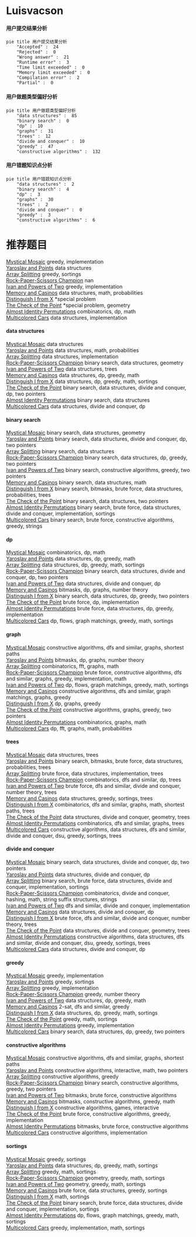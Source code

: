 # Luisvacson
<!-- tabs:start -->
#### **用户提交结果分析**

```mermaid
pie title 用户提交结果分析
    "Accepted" :  24
    "Rejected" :  0
    "Wrong answer" :  21
    "Runtime error" :  3
    "Time limit exceeded" :  0
    "Memory limit exceeded" :  0
    "Compilation error" :  2
    "Partial" :  0
```
#### **用户做题类型偏好分析**

```mermaid
pie title 用户做题类型偏好分析
    "data structures" :  85
    "binary search" :  0
    "dp" :  10
    "graphs" :  31
    "trees" :  12
    "divide and conquer" :  10
    "greedy" :  47
    "constructive algorithms" :  132
```
#### **用户错题知识点分析**

```mermaid
pie title 用户错题知识点分析
    "data structures" :  2
    "binary search" :  4
    "dp" :  3
    "graphs" :  30
    "trees" :  2
    "divide and conquer" :  0
    "greedy" :  3
    "constructive algorithms" :  6
```
<!-- tabs:end -->
# 推荐题目
[Mystical Mosaic](https://codeforces.com/contest/957/problem/B)		greedy,
                        implementation		  
[Yaroslav and Points](http://codeforces.com/problemset/problem/295/E)		data structures		  
[Array Splitting](http://codeforces.com/problemset/problem/1197/C)		greedy,
                        sortings		  
[Rock-Paper-Scissors Champion](https://codeforces.com/contest/1086/problem/D)		nan		  
[Ivan and Powers of Two](http://codeforces.com/problemset/problem/305/C)		greedy,
                        implementation		  
[Memory and Casinos](http://codeforces.com/problemset/problem/712/E)		data structures,
                        math,
                        probabilities		  
[Distinguish I from X](http://codeforces.com/problemset/problem/1356/A1)		*special problem		  
[The Check of the Point](http://codeforces.com/problemset/problem/683/A)		*special problem,
                        geometry		  
[Almost Identity Permutations](http://codeforces.com/problemset/problem/888/D)		combinatorics,
                        dp,
                        math		  
[Multicolored Cars](http://codeforces.com/problemset/problem/818/D)		data structures,
                        implementation		  
<!-- tabs:start -->
#### **data structures**
[Mystical Mosaic](http://codeforces.com/problemset/problem/295/E)		data structures		  
[Yaroslav and Points](http://codeforces.com/problemset/problem/712/E)		data structures,
                        math,
                        probabilities		  
[Array Splitting](http://codeforces.com/problemset/problem/818/D)		data structures,
                        implementation		  
[Rock-Paper-Scissors Champion](http://codeforces.com/problemset/problem/1446/F)		binary search,
                        data structures,
                        geometry		  
[Ivan and Powers of Two](http://codeforces.com/problemset/problem/1344/E)		data structures,
                        trees		  
[Memory and Casinos](http://codeforces.com/problemset/problem/940/E)		data structures,
                        dp,
                        greedy,
                        math		  
[Distinguish I from X](http://codeforces.com/problemset/problem/1320/A)		data structures,
                        dp,
                        greedy,
                        math,
                        sortings		  
[The Check of the Point](https://codeforces.com/contest/834/problem/D)		binary search,
                        data structures,
                        divide and conquer,
                        dp,
                        two pointers		  
[Almost Identity Permutations](https://codeforces.com/contest/948/problem/C)		binary search,
                        data structures		  
[Multicolored Cars](https://codeforces.com/contest/1483/problem/C)		data structures,
                        divide and conquer,
                        dp		  
#### **binary search**
[Mystical Mosaic](http://codeforces.com/problemset/problem/1446/F)		binary search,
                        data structures,
                        geometry		  
[Yaroslav and Points](https://codeforces.com/contest/834/problem/D)		binary search,
                        data structures,
                        divide and conquer,
                        dp,
                        two pointers		  
[Array Splitting](https://codeforces.com/contest/948/problem/C)		binary search,
                        data structures		  
[Rock-Paper-Scissors Champion](http://codeforces.com/problemset/problem/1492/C)		binary search,
                        data structures,
                        dp,
                        greedy,
                        two pointers		  
[Ivan and Powers of Two](http://codeforces.com/problemset/problem/1463/D)		binary search,
                        constructive algorithms,
                        greedy,
                        two pointers		  
[Memory and Casinos](http://codeforces.com/problemset/problem/1490/G)		binary search,
                        data structures,
                        math		  
[Distinguish I from X](http://codeforces.com/problemset/problem/1479/D)		binary search,
                        bitmasks,
                        brute force,
                        data structures,
                        probabilities,
                        trees		  
[The Check of the Point](http://codeforces.com/problemset/problem/1436/E)		binary search,
                        data structures,
                        two pointers		  
[Almost Identity Permutations](http://codeforces.com/problemset/problem/1461/D)		binary search,
                        brute force,
                        data structures,
                        divide and conquer,
                        implementation,
                        sortings		  
[Multicolored Cars](http://codeforces.com/problemset/problem/1493/C)		binary search,
                        brute force,
                        constructive algorithms,
                        greedy,
                        strings		  
#### **dp**
[Mystical Mosaic](http://codeforces.com/problemset/problem/888/D)		combinatorics,
                        dp,
                        math		  
[Yaroslav and Points](http://codeforces.com/problemset/problem/940/E)		data structures,
                        dp,
                        greedy,
                        math		  
[Array Splitting](http://codeforces.com/problemset/problem/1320/A)		data structures,
                        dp,
                        greedy,
                        math,
                        sortings		  
[Rock-Paper-Scissors Champion](https://codeforces.com/contest/834/problem/D)		binary search,
                        data structures,
                        divide and conquer,
                        dp,
                        two pointers		  
[Ivan and Powers of Two](https://codeforces.com/contest/1483/problem/C)		data structures,
                        divide and conquer,
                        dp		  
[Memory and Casinos](http://codeforces.com/problemset/problem/1497/D)		bitmasks,
                        dp,
                        graphs,
                        number theory		  
[Distinguish I from X](http://codeforces.com/problemset/problem/1492/C)		binary search,
                        data structures,
                        dp,
                        greedy,
                        two pointers		  
[The Check of the Point](https://codeforces.com/contest/1457/problem/C)		brute force,
                        dp,
                        implementation		  
[Almost Identity Permutations](http://codeforces.com/problemset/problem/1491/C)		brute force,
                        data structures,
                        dp,
                        greedy,
                        implementation		  
[Multicolored Cars](http://codeforces.com/problemset/problem/1437/C)		dp,
                        flows,
                        graph matchings,
                        greedy,
                        math,
                        sortings		  
#### **graph**
[Mystical Mosaic](http://codeforces.com/problemset/problem/1450/E)		constructive algorithms,
                        dfs and similar,
                        graphs,
                        shortest paths		  
[Yaroslav and Points](http://codeforces.com/problemset/problem/1497/D)		bitmasks,
                        dp,
                        graphs,
                        number theory		  
[Array Splitting](http://codeforces.com/problemset/problem/715/E)		combinatorics,
                        fft,
                        graphs,
                        math		  
[Rock-Paper-Scissors Champion](http://codeforces.com/problemset/problem/1487/C)		brute force,
                        constructive algorithms,
                        dfs and similar,
                        graphs,
                        greedy,
                        implementation,
                        math		  
[Ivan and Powers of Two](http://codeforces.com/problemset/problem/1437/C)		dp,
                        flows,
                        graph matchings,
                        greedy,
                        math,
                        sortings		  
[Memory and Casinos](http://codeforces.com/problemset/problem/1470/D)		constructive algorithms,
                        dfs and similar,
                        graph matchings,
                        graphs,
                        greedy		  
[Distinguish I from X](http://codeforces.com/problemset/problem/1476/C)		dp,
                        graphs,
                        greedy		  
[The Check of the Point](http://codeforces.com/problemset/problem/1304/D)		constructive algorithms,
                        graphs,
                        greedy,
                        two pointers		  
[Almost Identity Permutations](http://codeforces.com/problemset/problem/1475/C)		combinatorics,
                        graphs,
                        math		  
[Multicolored Cars](http://codeforces.com/problemset/problem/553/E)		dp,
                        fft,
                        graphs,
                        math,
                        probabilities		  
#### **trees**
[Mystical Mosaic](http://codeforces.com/problemset/problem/1344/E)		data structures,
                        trees		  
[Yaroslav and Points](http://codeforces.com/problemset/problem/1479/D)		binary search,
                        bitmasks,
                        brute force,
                        data structures,
                        probabilities,
                        trees		  
[Array Splitting](http://codeforces.com/problemset/problem/1511/C)		brute force,
                        data structures,
                        implementation,
                        trees		  
[Rock-Paper-Scissors Champion](http://codeforces.com/problemset/problem/1499/F)		combinatorics,
                        dfs and similar,
                        dp,
                        trees		  
[Ivan and Powers of Two](http://codeforces.com/problemset/problem/1491/E)		brute force,
                        dfs and similar,
                        divide and conquer,
                        number theory,
                        trees		  
[Memory and Casinos](http://codeforces.com/problemset/problem/1466/D)		data structures,
                        greedy,
                        sortings,
                        trees		  
[Distinguish I from X](http://codeforces.com/problemset/problem/1495/D)		combinatorics,
                        dfs and similar,
                        graphs,
                        math,
                        shortest paths,
                        trees		  
[The Check of the Point](http://codeforces.com/problemset/problem/1303/G)		data structures,
                        divide and conquer,
                        geometry,
                        trees		  
[Almost Identity Permutations](http://codeforces.com/problemset/problem/1454/E)		combinatorics,
                        dfs and similar,
                        graphs,
                        trees		  
[Multicolored Cars](http://codeforces.com/problemset/problem/1494/D)		constructive algorithms,
                        data structures,
                        dfs and similar,
                        divide and conquer,
                        dsu,
                        greedy,
                        sortings,
                        trees		  
#### **divide and conquer**
[Mystical Mosaic](https://codeforces.com/contest/834/problem/D)		binary search,
                        data structures,
                        divide and conquer,
                        dp,
                        two pointers		  
[Yaroslav and Points](https://codeforces.com/contest/1483/problem/C)		data structures,
                        divide and conquer,
                        dp		  
[Array Splitting](http://codeforces.com/problemset/problem/1461/D)		binary search,
                        brute force,
                        data structures,
                        divide and conquer,
                        implementation,
                        sortings		  
[Rock-Paper-Scissors Champion](http://codeforces.com/problemset/problem/1466/G)		combinatorics,
                        divide and conquer,
                        hashing,
                        math,
                        string suffix structures,
                        strings		  
[Ivan and Powers of Two](http://codeforces.com/problemset/problem/1490/D)		dfs and similar,
                        divide and conquer,
                        implementation		  
[Memory and Casinos](https://codeforces.com/contest/1483/problem/C)		data structures,
                        divide and conquer,
                        dp		  
[Distinguish I from X](http://codeforces.com/problemset/problem/1491/E)		brute force,
                        dfs and similar,
                        divide and conquer,
                        number theory,
                        trees		  
[The Check of the Point](http://codeforces.com/problemset/problem/1303/G)		data structures,
                        divide and conquer,
                        geometry,
                        trees		  
[Almost Identity Permutations](http://codeforces.com/problemset/problem/1494/D)		constructive algorithms,
                        data structures,
                        dfs and similar,
                        divide and conquer,
                        dsu,
                        greedy,
                        sortings,
                        trees		  
[Multicolored Cars](http://codeforces.com/problemset/problem/1482/E)		data structures,
                        divide and conquer,
                        dp		  
#### **greedy**
[Mystical Mosaic](https://codeforces.com/contest/957/problem/B)		greedy,
                        implementation		  
[Yaroslav and Points](http://codeforces.com/problemset/problem/1197/C)		greedy,
                        sortings		  
[Array Splitting](http://codeforces.com/problemset/problem/305/C)		greedy,
                        implementation		  
[Rock-Paper-Scissors Champion](http://codeforces.com/problemset/problem/1113/B)		greedy,
                        number theory		  
[Ivan and Powers of Two](http://codeforces.com/problemset/problem/940/E)		data structures,
                        dp,
                        greedy,
                        math		  
[Memory and Casinos](http://codeforces.com/problemset/problem/1218/I)		2-sat,
                        dfs and similar,
                        greedy		  
[Distinguish I from X](http://codeforces.com/problemset/problem/1320/A)		data structures,
                        dp,
                        greedy,
                        math,
                        sortings		  
[The Check of the Point](http://codeforces.com/problemset/problem/525/C)		greedy,
                        math,
                        sortings		  
[Almost Identity Permutations](http://codeforces.com/problemset/problem/862/A)		greedy,
                        implementation		  
[Multicolored Cars](http://codeforces.com/problemset/problem/1492/C)		binary search,
                        data structures,
                        dp,
                        greedy,
                        two pointers		  
#### **constructive algorithms**
[Mystical Mosaic](http://codeforces.com/problemset/problem/1450/E)		constructive algorithms,
                        dfs and similar,
                        graphs,
                        shortest paths		  
[Yaroslav and Points](http://codeforces.com/problemset/problem/1407/C)		constructive algorithms,
                        interactive,
                        math,
                        two pointers		  
[Array Splitting](http://codeforces.com/problemset/problem/1493/A)		constructive algorithms,
                        greedy		  
[Rock-Paper-Scissors Champion](http://codeforces.com/problemset/problem/1463/D)		binary search,
                        constructive algorithms,
                        greedy,
                        two pointers		  
[Ivan and Powers of Two](https://codeforces.com/contest/1456/problem/B)		bitmasks,
                        brute force,
                        constructive algorithms		  
[Memory and Casinos](http://codeforces.com/problemset/problem/1492/D)		bitmasks,
                        constructive algorithms,
                        greedy,
                        math		  
[Distinguish I from X](https://codeforces.com/contest/1504/problem/D)		constructive algorithms,
                        games,
                        interactive		  
[The Check of the Point](https://codeforces.com/contest/1483/problem/A)		brute force,
                        constructive algorithms,
                        greedy,
                        implementation		  
[Almost Identity Permutations](https://codeforces.com/contest/1457/problem/D)		bitmasks,
                        brute force,
                        constructive algorithms		  
[Multicolored Cars](http://codeforces.com/problemset/problem/1513/A)		constructive algorithms,
                        implementation		  
#### **sortings**
[Mystical Mosaic](http://codeforces.com/problemset/problem/1197/C)		greedy,
                        sortings		  
[Yaroslav and Points](http://codeforces.com/problemset/problem/1320/A)		data structures,
                        dp,
                        greedy,
                        math,
                        sortings		  
[Array Splitting](http://codeforces.com/problemset/problem/525/C)		greedy,
                        math,
                        sortings		  
[Rock-Paper-Scissors Champion](https://codeforces.com/contest/1496/problem/C)		geometry,
                        greedy,
                        math,
                        sortings		  
[Ivan and Powers of Two](http://codeforces.com/problemset/problem/1495/A)		geometry,
                        greedy,
                        math,
                        sortings		  
[Memory and Casinos](http://codeforces.com/problemset/problem/1497/A)		brute force,
                        data structures,
                        greedy,
                        sortings		  
[Distinguish I from X](http://codeforces.com/problemset/problem/1427/A)		math,
                        sortings		  
[The Check of the Point](http://codeforces.com/problemset/problem/1461/D)		binary search,
                        brute force,
                        data structures,
                        divide and conquer,
                        implementation,
                        sortings		  
[Almost Identity Permutations](http://codeforces.com/problemset/problem/1437/C)		dp,
                        flows,
                        graph matchings,
                        greedy,
                        math,
                        sortings		  
[Multicolored Cars](http://codeforces.com/problemset/problem/1473/A)		greedy,
                        implementation,
                        math,
                        sortings		  
<!-- tabs:end -->
